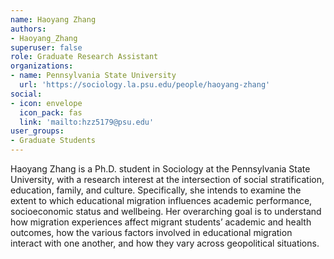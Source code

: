 ```yaml
---
name: Haoyang Zhang
authors: 
- Haoyang_Zhang
superuser: false
role: Graduate Research Assistant
organizations: 
- name: Pennsylvania State University
  url: 'https://sociology.la.psu.edu/people/haoyang-zhang'
social: 
- icon: envelope
  icon_pack: fas
  link: 'mailto:hzz5179@psu.edu'
user_groups: 
- Graduate Students
---
```


Haoyang Zhang is a Ph.D. student in Sociology at the Pennsylvania State University, with a research interest at the intersection of social stratification, education, family, and culture. Specifically, she intends to examine the extent to which educational migration influences academic performance, socioeconomic status and wellbeing. Her overarching goal is to understand how migration experiences affect migrant students’ academic and health outcomes, how the various factors involved in educational migration interact with one another, and how they vary across geopolitical situations.